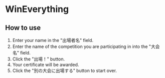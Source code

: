 # WinEverything
## How to use
1. Enter your name in the "出場者名" field.
2. Enter the name of the competition you are participating in into the "大会名" field.
3. Click the "出場！" button.
4. Your certificate will be awarded.
5. Click the "別の大会に出場する" button to start over.
